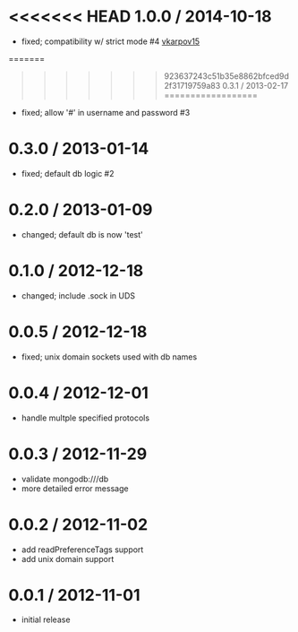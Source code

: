 
<<<<<<< HEAD
1.0.0 / 2014-10-18
==================

 * fixed; compatibility w/ strict mode #4 [vkarpov15](https://github.com/vkarpov15)

=======
>>>>>>> 923637243c51b35e8862bfced9d2f31719759a83
0.3.1 / 2013-02-17
==================

  * fixed; allow '#' in username and password #3

0.3.0 / 2013-01-14
==================

  * fixed; default db logic #2

0.2.0 / 2013-01-09
==================

  * changed; default db is now 'test'

0.1.0 / 2012-12-18
==================

  * changed; include .sock in UDS

0.0.5 / 2012-12-18
==================

  * fixed; unix domain sockets used with db names

0.0.4 / 2012-12-01
==================

  * handle multple specified protocols

0.0.3 / 2012-11-29
==================

  * validate mongodb:///db
  * more detailed error message

0.0.2 / 2012-11-02
==================

  * add readPreferenceTags support
  * add unix domain support

0.0.1 / 2012-11-01
==================

  * initial release
